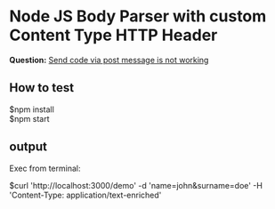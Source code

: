 # Node JS Body Parser with custom Content Type HTTP Header
**Question:** [Send code via post message is not working](http://stackoverflow.com/questions/30839777/send-code-via-post-message-is-not-working)

## How to test
$npm install  
$npm start

## output
Exec from terminal:

$curl 'http://localhost:3000/demo' -d 'name=john&surname=doe' -H 'Content-Type: application/text-enriched'